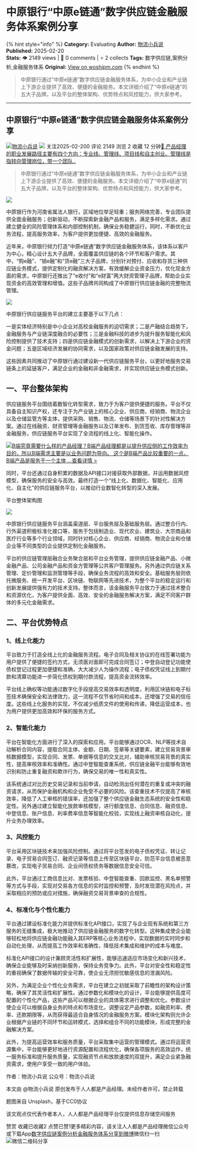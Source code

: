# 中原银行“中原e链通”数字供应链金融服务体系案例分享
{% hint style="info" %}
**Category:** Evaluating
**Author:** [物流小兵说](https://www.woshipm.com/u/658093)
**Published:** 2025-02-20  
**Stats:** 👁️ 2149 views | 💬 0 comments | ⭐ 2 collects
**Tags:** 数字供应链,案例分析,金融服务体系
**Original:** [View on woshipm.com](https://www.woshipm.com/evaluating/6182334.html)
{% endhint %}
> 中原银行通过“中原e链通”数字供应链金融服务体系，为中小企业和产业链上下游企业提供了高效、便捷的金融服务。本文详细介绍了“中原e链通”的五大子品牌，以及平台的整体架构、优势特点和风控能力，供大家参考。

---

## 中原银行“中原e链通”数字供应链金融服务体系案例分享

[![](https://static.woshipm.com/view/woshipm_api_def_20241230105723_1637.jpg?imageView2/1/w/72/h/72/q/100)](https://www.woshipm.com/u/658093)[物流小兵说](https://www.woshipm.com/u/658093) ![](https://static.woshipm.com/tag/1101_1@2x.png) 关注2025-02-200 评论 2149 浏览 2 收藏 12 分钟[🔗 产品经理的职业发展路径主要有四个方向：专业线、管理线、项目线和自主创业。管理线是指转向管理岗位，带一个团队..](https://ke.qidianla.com/courses/90pm)

> 中原银行通过“中原e链通”数字供应链金融服务体系，为中小企业和产业链上下游企业提供了高效、便捷的金融服务。本文详细介绍了“中原e链通”的五大子品牌，以及平台的整体架构、优势特点和风控能力，供大家参考。

![](https://image.woshipm.com/2023/04/13/193a0d3a-d9e2-11ed-889f-00163e0b5ff3.jpg)

中原银行作为河南省属法人银行，区域地位举足轻重；服务网络完善，专业团队提供全面金融服务；创新驱动，不断探索新金融产品和服务，满足多样化需求。通过建立健全的风险管理体系和内部控制机制，确保业务稳健运行，同时，不断优化业务流程，提高服务效率，为客户提供更加便捷、高效的金融服务。

近年来，中原银行倾力打造“中原e链通”数字供应链金融服务体系，该体系以客户为中心，精心设计五大子品牌，全面覆盖供应链的各个环节和客户需求。其中，“购e融”、“销e融”和“货e融”三大子品牌，分别针对预付、应收和存货三种供应链业务模式，提供定制化的融资解决方案，有效缓解企业资金压力，优化现金方面的需求，中原银行还推出了“e收付”和“e财富”两大财资管理子品牌，帮助企业实现资金的高效管理和增值。这些子品牌共同构成了中原银行供应链金融的完整物流管理。

![](https://image.woshipm.com/2025/02/20/16f98b82-ef29-11ef-aa55-00163e09d72f.png)

中原银行供应链服务平台的建立主要基于以下几点：

一是实体经济特别是中小企业对高校金融服务的迫切需求；二是产融结合趋势下，金融服务与产业链深度融合的必要性；三是金融科技的进步为提升服务智能化和风险控制提供了技术支持；四是供应链金融模式的创新需求，以解决上下游企业的资金问题；五是区域经济发展的协同需求，以及国家政策对供应链金融发展的支持。

这些因素共同推动了中原银行通过建设新一代供应链服务平台，以更好地服务交易链条上的延链客户，满足企业的金融和非金融需求，并实现供应链业务模式创新。

## 一、平台整体架构

供应链服务平台围绕着数智化转型需求，致力于为客户提供便捷的服务。平台不仅具备自主知识产权，还专注于为产业链上的核心企业、供应商、经销商、物流企业以及仓储监管方等主体，提供采购、销售、物流、仓储等场景下的针对性解决方案。通过在线融资、财资管理等金融服务以及订单发布、到货签收、库存管理等非金融服务，供应链服务平台实现了全流程的线上化、智能化操作。

[![](https://image.woshipm.com/2023/08/02/f7cafd68-30e3-11ee-9da3-00163e0b5ff3.png)B端究竟需要什么样的产品经理？B端产品经理都是以提升供应侧的工作效率为目的，所以B端需求主要是以业务问题为导向。 这个是B端产品比较重要的一点，B端产品是服务于一个主体 ...查看详情 >](https://ke.qidianla.com/courses/bcpm)

同时，平台还通过自身积累的数据及API接口对接获取外部数据，并运用数据风控模型，确保服务的安全与高效。最终打造一个“线上化、数据化、智能化、应用化、自主化”的供应链服务平台，以推动行业数智化转型的深入发展。

平台整体架构图

![](https://image.woshipm.com/2025/02/20/4045fb4c-ef29-11ef-aa55-00163e09d72f.png)

中原银行供应链服务平台涵盖渠道层、平台服务层及基础服务层。通过整合行内、行外渠道积极标准化接口等，服务于包括制造业、现代农业、建筑业、大宗商品和医疗行业等多个行业领域，同时针对核心企业、供应商、经销商、物流企业和仓储企业等不同类型的企业提供定制化金融服务。

平台的供应链管理层融合业务聚合层和平台业务管理，提供供应链金融产品、小微金融产品、公司金融产品和资金方管理等公共客户管理服务。另外通过供应链关系管理、定价管理和监测管理等手段，确保业务流程的高效和安全。基础服务层则依托微服务、统一开发平台、区块链、物联网等先进技术，为整个平台的稳定运行和创新发展提供强有力的技术支持。整体而言，该金融服务平台致力于通过技术整合和资源优化，为客户提供全面、高效、安全的金融服务解决方案，满足不同客户群体的多元化金融需求。

## 二、平台优势特点

### 1、线上化能力

平台致力于打造全线上化的金融服务流程。电子合同及相关协议的在线签署功能为用户提供了便捷的签约方式，无须面对面即可完成合同签订；中登自动登记功能使债权登记过程更加便捷和准确，大大减少人为操作流程；电子债权凭证线上到期付款和清算功能进一步简化债权到期付款流程，提高资金流转效率。

平台线上确权等功能通过数字化手段提高交易效率和透明度，利用区块链和电子标签技术确保安全和法律效力，这一流程不仅节省时间和成本，还增强了交易的信任度。这些线上化服务的实现，不仅减少纸质文件的使用和传递，降低运营成本，也为用户提供更加高效和环保的服务方式。

### 2、智能化能力

平台在智能化方面进行了深入的探索和应用。平台能够通过OCR、NLP等技术自动解析合同内容，提取合同主体、金额、日期、签章等关键要素，建立贸易背景审核数据模型，实现合同、发票、单据等信息的交叉比对，辅助审核贸易背景的真实性，提高审核效率和准确性。通过中登智能查重系统，供应链金融平台能够有效地识别和防止重复融资和欺诈行为，确保交易的唯一性和真实性。

该系统通过对比历史交易记录和当前申请，自动检测出任何潜在的重复或冲突的融资请求，从而保护金融机构和企业免受不必要的风险。该查重技术不仅提高了审核效率，降低了人工审核的错误率，还加强了整个供应链金融生态系统的安全性和稳定性。另外通过建立智能化放款审核模型，进行额度信息、合同信息、融资信息、中登信息、账户信息、利率费率信息等智能化校验，实现线上融资审核自动化，提升业务办理效率。

### 3、风控能力

平台采用区块链技术来加强风险控制。通过将平台签发的电子债权凭证、转让记录、电子贸易合同签订、融资记录等信息上传至区块链平台，防范平台信息被恶意篡改，实现电子贸易合同、企业间债权债务等数据信息安全可信。

此外，平台通过工商信息比对、发票核验、中登智能查重、回款监控、黑名单预警等方式与手段，实现对交易各方信息的实时监控和预警，及时发现潜在风险点，并采取相应的预防或应对措施，确保融资交易背景审查的合规性。

### 4、标准化与个性化能力

平台通过建设标准化能力并提供标准化API接口，实现了与企业现有系统和第三方服务的无缝集成，极大地推动了供应链金融服务的数字化转型。这种集成使企业能够轻松地将供应链金融功能融入其ERP等核心业务流程中，实现数据的实时同步和自动化处理，从而提高工作效率和准确性，降低技术集成和维护的成本与难度。

标准化API接口的设计兼顾灵活性和扩展性，能够迅速适应市场变化和新兴技术，确保企业能够及时采纳创新服务，保持业务竞争力。此外，平台对安全性和稳定性的重视确保了数据传输的安全可靠，使企业无须担忧敏感信息的泄漏风险。

另外，为满足企业个性化业务需求，平台在建立之初就采取了前瞻性的架构设计策略，确保了其灵活性和扩展性。通过参数化和模块化的设计，平台能够提供高度可配置的个性化产品，这些产品可以根据企业的具体需求进行调整和优化。参数设计使企业可以根据自身业务的特点和市场变化，调整设定产品参数，如融资利率、费率、还款期限等，从而获得最适合自身情况的金融服务方案。模块化架构则允许企业根据产业链的不同环节和运转模式，选择和组合不同的功能模块，形成完整的金融解决方案。

此外，为提高运营效率和服务质量，平台采取集中运营的管理模式。通过将运营资源集中，平台能够更好地进行资源配置和流程优化，确保各项服务的高效运作，统一服务标准和提升服务质量，实现融资节点和放款速度的双提升，满足企业紧急融资需求，使用户享受一致的用户体验。

作者：物流小兵说 公众号：物流小兵说

本文由 @物流小兵说 原创发布于人人都是产品经理。未经作者许可，禁止转载

题图来自 Unsplash，基于CC0协议

该文观点仅代表作者本人，人人都是产品经理平台仅提供信息存储空间服务

赞赏 收藏已收藏2 点赞已赞1更多精彩内容，请关注人人都是产品经理微信公众号或下载App[数字供应链](https://www.woshipm.com/tag/%e6%95%b0%e5%ad%97%e4%be%9b%e5%ba%94%e9%93%be)[案例分析](https://www.woshipm.com/tag/%e6%a1%88%e4%be%8b%e5%88%86%e6%9e%90)[金融服务体系](https://www.woshipm.com/tag/%e9%87%91%e8%9e%8d%e6%9c%8d%e5%8a%a1%e4%bd%93%e7%b3%bb)[分享到微博](https://service.weibo.com/share/share.php?appkey=2775287854&title=中原银行“中原e链通”数字供应链金融服务体系案例分享&url=https://www.woshipm.com/evaluating/6182334.html&pic=https://image.woshipm.com/2023/04/13/193a0d3a-d9e2-11ed-889f-00163e0b5ff3.jpg)微信扫一扫![微信二维码](https://api.pwmqr.com/qrcode/create/?url=https://www.woshipm.com/evaluating/6182334.html)分享